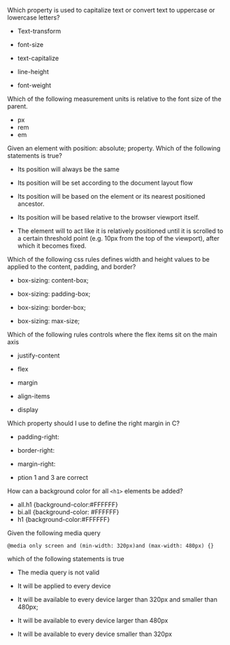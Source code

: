 
Which property is used to capitalize text or convert text to uppercase or lowercase letters?

- Text-transform
- font-size

- text-capitalize
- line-height
- font-weight

Which of the following measurement units is relative to the font size of the parent.
- px
- rem
- em

Given an element with position: absolute; property. Which of the following statements is true?

- Its position will always be the same

- Its position will be set according to the document layout flow

- Its position will be based on the <html> element or its nearest positioned ancestor.
- Its position will be based relative to the browser viewport itself.

- The element will to act like it is relatively positioned until it is scrolled to a certain threshold point (e.g. 10px from the top of the viewport), after which it becomes fixed.


Which of the following css rules defines width and height values to be applied to the content, padding, and border?

- box-sizing: content-box;
- box-sizing: padding-box;
- box-sizing: border-box;

- box-sizing: max-size;

Which of the following rules controls where the flex items sit on the main axis

- justify-content
- flex

- margin

- align-items
- display


Which property should I use to define the right margin in C?
- padding-right:

- border-right:

- margin-right:

- ption 1 and 3 are correct

How can a background color for all ```<h1>``` elements be added?

- all.h1 {background-color:#FFFFFF}
- bi.all {background-color: #FFFFFF}
- h1 {background-color:#FFFFFF}

Given the following media query
```
@media only screen and (min-width: 320px)and (max-width: 480px) {} 
```
which of the following statements is true

- The media query is not valid

- It will be applied to every device

- It will be available to every device larger than 320px and smaller than 480px;
- It will be available to every device larger than 480px

- It will be available to every device smaller than 320px